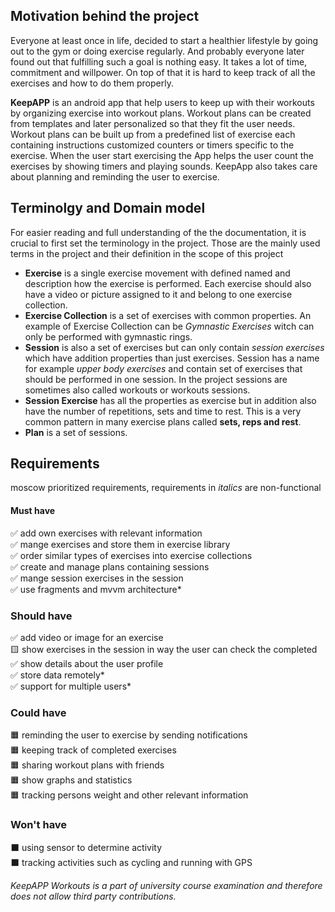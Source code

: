 
## Motivation behind the project
Everyone at least once in life, decided to start a healthier lifestyle by going out to the gym or doing exercise regularly. And probably everyone later found out that fulfilling such a goal is nothing easy. It takes a lot of time, commitment and willpower. On top of that it is hard to keep track of all the exercises and how to do them properly. 

**KeepAPP** is an android app that help users to keep up with their workouts by organizing exercise into workout plans. Workout plans can be created from templates and later personalized so that they fit the user needs. Workout plans can be built up from a predefined list of exercise each containing instructions customized counters or timers specific to the exercise. When the user start exercising the App helps the user count the exercises by showing timers and playing sounds. KeepApp also takes care about planning and reminding the user to exercise. 

## Terminolgy and Domain model
For easier reading and full understanding of  the the documentation, it is crucial to first set the terminology in the project. Those are the mainly used  terms in the project and their definition in the scope of this project
* **Exercise** is a single exercise movement with defined named and description how the exercise is performed. Each exercise should also have a video or picture assigned to it and belong to one exercise collection. 
* **Exercise Collection** is a set of exercises with common properties. An example of Exercise Collection can be *Gymnastic Exercises* witch can only be performed with gymnastic rings. 
* **Session** is also a set of exercises but can only contain *session exercises* which have addition properties than just exercises. Session has a name for example *upper body exercises*  and contain set of exercises that should be performed in one session. In the project sessions are sometimes also called workouts or workouts sessions.
* **Session Exercise** has all the properties as exercise but in addition also have the number of repetitions, sets and time to rest. This is a very common pattern in many exercise plans called **sets, reps and rest**. 
*  **Plan** is a set of sessions.
## Requirements
moscow prioritized requirements, requirements in *italics* are non-functional
#### Must have
✅ add own exercises with relevant information  
✅ mange exercises and store them in exercise library  
✅ order similar types of exercises into exercise collections  
✅ create and manage plans containing sessions  
✅ mange session exercises in the session  
✅ use fragments and mvvm architecture*  

### Should have
✅ add video or image for an exercise  
🟨 show exercises in the session in way the user can check the completed  
✅ show details about the user profile  
✅ store data remotely*  
✅ support for multiple users*  

### Could have
🟧 reminding the user to exercise by sending notifications  
🟧 keeping track of completed exercises  
🟧 sharing workout plans with friends  
🟧 show graphs and statistics  
🟧 tracking persons weight and other relevant information  

### Won't have
⬛️ using sensor to determine activity  
⬛️ tracking activities such as cycling and running with GPS  

*KeepAPP Workouts is a part of university course examination and therefore does not allow third party contributions.*
